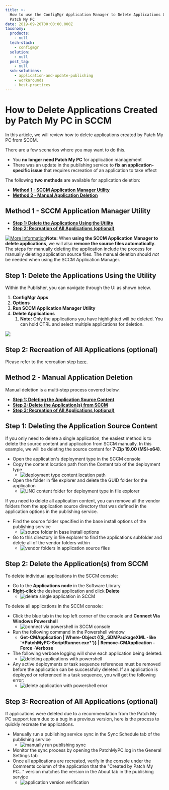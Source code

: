 ```yaml
---
title: >-
  How to use the ConfigMgr Application Manager to Delete Applications Created by
  Patch My PC
date: 2019-09-20T00:00:00.000Z
taxonomy:
  products:
    - null
  tech-stack:
    - configmgr
  solution:
    - null
  post_tag:
    - null
  sub-solutions:
    - application-and-update-publishing
    - workarounds
    - best-practices
---
```


# How to Delete Applications Created by Patch My PC in SCCM

In this article, we will review how to delete applications created by Patch My PC from SCCM.

There are a few scenarios where you may want to do this.

* You **no longer need Patch My PC** for application management
* There was an update in the publishing service to **fix an application-specific issue** that requires recreation of an application to take effect

The following **two methods** are available for application deletion:

* [**Method 1 - SCCM Application Manager Utility**](https://patchmypc.com/how-to-delete-applications-created-by-patch-my-pc-in-sccm#Method-1-SCCM-AppManUtil)
* [**Method 2 - Manual Application Deletion**](https://patchmypc.com/how-to-delete-applications-created-by-patch-my-pc-in-sccm#Method2-Manual-App-Deletion)

## Method 1 - SCCM Application Manager Utility

* [**Step 1: Delete the Applications Using the Utility**](how-to-delete-applications-created-by-patch-my-pc-in-sccm-2.md#Delete-With-Util)
* [**Step 2: Recreation of All Applications (optional)**](how-to-delete-applications-created-by-patch-my-pc-in-sccm-2.md#Recreate-Apps)

[![More Information](/_images/more-info-icon.svg "More Information")](https://patchmypc.com/app/uploads/2025/05/more-info-icon.svg)**Note:** When **using the SCCM Application Manager to delete applications**, we will also **remove the source files automatically**. The steps for manually deleting the application include the process for manually deleting application source files. The manual deletion should _not_ be needed when using the SCCM Application Manager.

## Step 1: Delete the Applications Using the Utility

Within the Publisher, you can navigate through the UI as shown below.

1. **ConfigMgr Apps**
2. **Options**
3. **Run SCCM Application Manager Utility**
4. **Delete Applications**&#x20;
   1. **Note:** Only the applications you have highlighted will be deleted. You can hold CTRL and select multiple applications for deletion.

![](/_images/Sccm-AppMan-Util.png)

## Step 2: Recreation of All Applications (optional)

Please refer to the recreation step [here](how-to-delete-applications-created-by-patch-my-pc-in-sccm-2.md#Recreate-Apps).

## Method 2 - Manual Application Deletion

Manual deletion is a multi-step process covered below.

* [**Step 1: Deleting the Application Source Content**](how-to-delete-applications-created-by-patch-my-pc-in-sccm-2.md#Delete-Source-Content)
* [**Step 2: Delete the Application(s) from SCCM**](how-to-delete-applications-created-by-patch-my-pc-in-sccm-2.md#Delete-From-SCCM)
* [**Step 3: Recreation of All Applications (optional)**](how-to-delete-applications-created-by-patch-my-pc-in-sccm-2.md#Recreate-Apps)

## Step 1: Deleting the Application Source Content

If you only need to delete a single application, the easiest method is to delete the source content and application from SCCM manually. In this example, we will be deleting the source content for **7-Zip 19.00 (MSI-x64)**.

* Open the application's deployment type in the SCCM console
* Copy the content location path from the Content tab of the deployment type
  * ![deployment type content location path](/_images/get-content-location-path-of-deployment-type.png "deployment type content location path")
* Open the folder in file explorer and delete the GUID folder for the application
  * ![UNC content folder for deployment type in file explorer](/_images/UNC-content-folder-deployment-type.png "UNC content folder for deployment type in file explorer")

If you need to delete all application content, you can remove all the vendor folders from the application source directory that was defined in the application options in the publishing service.

* Find the source folder specified in the base install options of the publishing service
  * ![source folder in base install options](/_images/source-folder-base-install-options.png "source folder in base install options")
* Go to this directory in file explorer to find the applications subfolder and delete all of the vendor folders within
  * ![vendor folders in application source files](/_images/vendor-folders-application-source-files.png "vendor folders in application source files")

## Step 2: Delete the Application(s) from SCCM

To delete individual applications in the SCCM console:

* Go to the **Applications node** in the Software Library
* **Right-click** the desired application and click **Delete**
  * ![delete single application in SCCM](/_images/delete-single-app-in-SCCM.png "delete single application in SCCM")

To delete all applications in the SCCM console:

* Click the blue tab in the top left corner of the console and **Connect Via Windows Powershell**
  * ![connect via powershell in SCCM console](/_images/SCCM-connect-via-powershell.png "connect via powershell in SCCM console")
* Run the following command in the Powershell window
  * **Get-CMApplication | Where-Object {($\_.SDMPackageXML -like '\*PatchMyPC-ScriptRunner.exe\*')} | Remove-CMApplication -Force -Verbose**
* The following verbose logging will show each application being deleted:
  * ![deleting applications with powershell](/_images/power-shell-application-deleting.png "deleting applications with powershell")
* Any active deployments or task sequence references must be removed before the application can be successfully deleted. If an application is deployed or referenced in a task sequence, you will get  the following error:
  * ![delete application with powershell error](/_images/powershell-delete-app-error.png "delete application with powershell error")

## Step 3: Recreation of All Applications (optional)

If applications were deleted due to a recommendation from the Patch My PC support team due to a bug in a previous version, here is the process to quickly recreate the applications.

* Manually run a publishing service sync in the Sync Schedule tab of the publishing service
  * ![manually run publishing sync](/_images/manually-run-publishing-sync.png "manually run publishing sync")
* Monitor the sync process by opening the PatchMyPC.log in the General Settings tab
* Once all applications are recreated, verify in the console under the Comments column of the application that the "Created by Patch My PC..." version matches the version in the About tab in the publishing service
  * ![application version verification](/_images/application-version-verification.png "application version verification")